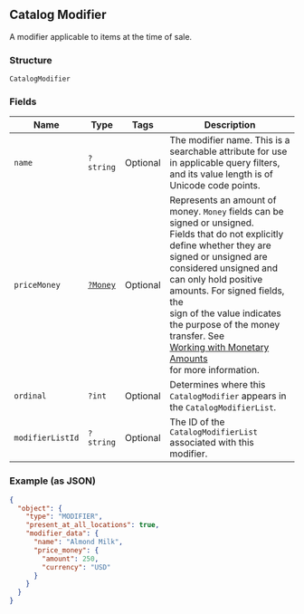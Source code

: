 ## Catalog Modifier

A modifier applicable to items at the time of sale.

### Structure

`CatalogModifier`

### Fields

| Name | Type | Tags | Description |
|  --- | --- | --- | --- |
| `name` | `?string` | Optional | The modifier name.  This is a searchable attribute for use in applicable query filters, and its value length is of Unicode code points. |
| `priceMoney` | [`?Money`](/doc/models/money.md) | Optional | Represents an amount of money. `Money` fields can be signed or unsigned.<br>Fields that do not explicitly define whether they are signed or unsigned are<br>considered unsigned and can only hold positive amounts. For signed fields, the<br>sign of the value indicates the purpose of the money transfer. See<br>[Working with Monetary Amounts](https://developer.squareup.com/docs/build-basics/working-with-monetary-amounts)<br>for more information. |
| `ordinal` | `?int` | Optional | Determines where this `CatalogModifier` appears in the `CatalogModifierList`. |
| `modifierListId` | `?string` | Optional | The ID of the `CatalogModifierList` associated with this modifier. |

### Example (as JSON)

```json
{
  "object": {
    "type": "MODIFIER",
    "present_at_all_locations": true,
    "modifier_data": {
      "name": "Almond Milk",
      "price_money": {
        "amount": 250,
        "currency": "USD"
      }
    }
  }
}
```

